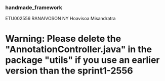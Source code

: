 ### handmade_framework
ETU002556 RANAIVOSON NY Hoavisoa Misandratra
# Warning: Please delete the "AnnotationController.java" in the package "utils" if you use an earlier version than the sprint1-2556
